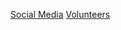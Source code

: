 [Social Media](https://facebook.com/)
[Volunteers](https://medium.com/s/story/how-to-find-a-volunteer-gig-that-makes-a-difference-3b5331abec85)